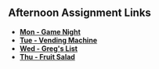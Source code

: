 ## Afternoon Assignment Links

* **[Mon - Game Night](https://github.com/jaredrcarlson/gamenight)**
* **[Tue - Vending Machine](https://github.com/jaredrcarlson/vendr)**
* **[Wed - Greg's List](https://github.com/jaredrcarlson/gregslist)**
* **[Thu - Fruit Salad](https://github.com/jaredrcarlson/fruit-salad)**

